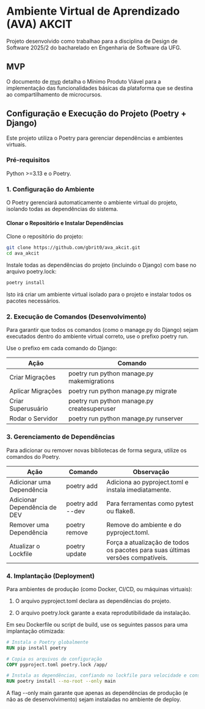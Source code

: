 # Ambiente Virtual de Aprendizado (AVA) AKCIT

Projeto desenvolvido como trabalhao para a disciplina de Design de Software 2025/2 do bacharelado en Engenharia de Software da UFG.

## MVP

O documento de [mvp](/docs/MVP.pdf) detalha o Mínimo Produto Viável para a implementação das funcionalidades básicas da plataforma que se destina ao compartilhamento de microcursos.

## Configuração e Execução do Projeto (Poetry + Django)
Este projeto utiliza o Poetry para gerenciar dependências e ambientes virtuais.

### Pré-requisitos
Python >=3.13 e o Poetry.

### 1. Configuração do Ambiente

O Poetry gerenciará automaticamente o ambiente virtual do projeto, isolando todas as dependências do sistema.

#### Clonar o Repositório e Instalar Dependências

Clone o repositório do projeto:

```bash
git clone https://github.com/gbrit0/ava_akcit.git
cd ava_akcit
```
Instale todas as dependências do projeto (incluindo o Django) com base no arquivo poetry.lock:

```bash
poetry install
```
Isto irá criar um ambiente virtual isolado para o projeto e instalar todos os pacotes necessários.

### 2. Execução de Comandos (Desenvolvimento)

Para garantir que todos os comandos (como o manage.py do Django) sejam executados dentro do ambiente virtual correto, use o prefixo poetry run.

Use o prefixo em cada comando do Django:

|Ação	| Comando |
|-------|---------|
|Criar Migrações	| poetry run python manage.py makemigrations|
|Aplicar Migrações	| poetry run python manage.py migrate |
|Criar Superusuário	| poetry run python manage.py createsuperuser |
|Rodar o Servidor	| poetry run python manage.py runserver |

### 3. Gerenciamento de Dependências

Para adicionar ou remover novas bibliotecas de forma segura, utilize os comandos do Poetry.

| Ação	| Comando	| Observação |
|-------|-----------|------------|
| Adicionar uma Dependência |	poetry add <pacote>	| Adiciona ao pyproject.toml e instala imediatamente.|
Adicionar Dependência de DEV	| poetry add --dev <pacote> |	Para ferramentas como pytest ou flake8.|
| Remover uma Dependência	| poetry remove <pacote>	| Remove do ambiente e do pyproject.toml.|
|Atualizar o Lockfile	| poetry update |	Força a atualização de todos os pacotes para suas últimas versões compatíveis. |

### 4. Implantação (Deployment)

Para ambientes de produção (como Docker, CI/CD, ou máquinas virtuais):

1. O arquivo pyproject.toml declara as dependências do projeto.

2. O arquivo poetry.lock garante a exata reprodutibilidade da instalação.

Em seu Dockerfile ou script de build, use os seguintes passos para uma implantação otimizada:

```Dockerfile
# Instala o Poetry globalmente
RUN pip install poetry

# Copia os arquivos de configuração
COPY pyproject.toml poetry.lock /app/

# Instala as dependências, confiando no lockfile para velocidade e consistência
RUN poetry install --no-root --only main
````

A flag --only main garante que apenas as dependências de produção (e não as de desenvolvimento) sejam instaladas no ambiente de deploy.